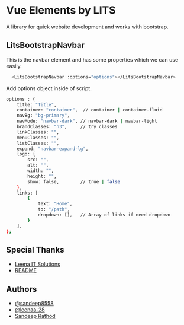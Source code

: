 
# Vue Elements by LITS

A library for quick website development and works with bootstrap.

## LitsBootstrapNavbar

This is the navbar element and has some properties which we can use easily.

```bash
  <LitsBootstrapNavbar :options="options"></LitsBootstrapNavbar>
```

Add options object inside of script.

```bash
options : {
    title: "Title",
    container: "container",  // container | container-fluid
    navBg: "bg-primary",
    navMode: "navbar-dark", // navbar-dark | navbar-light
    brandClasses: "h3",     // try classes
    linkClasses: "",
    menuClasses: "",
    listClasses: "",
    expand: "navbar-expand-lg",
    logo: {
        src: "",
        alt: "",
        width: "",
        height: "",
        show: false,        // true | false
    },
    links: [
        {
            text: "Home",
            to: "/path",
            dropdown: [],   // Array of links if need dropdown
        }
    ],
};
```
## Special Thanks

 - [Leena IT Solutions](https://leenaitsolutions.com)
 - [README](https://github.com/sandeep8558)

 
 ## Authors

- [@sandeep8558](https://github.com/sandeep8558)
- [@leenaa-28](https://github.com/leenaa-28)
- [Sandeep Rathod](https://svrathod.com)